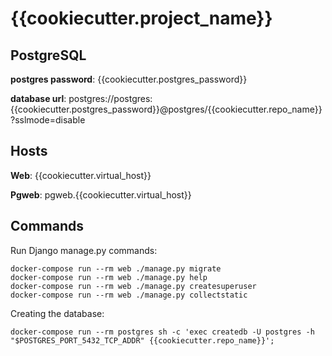 # {{cookiecutter.project_name}}

## PostgreSQL
**postgres password**: {{cookiecutter.postgres_password}}

**database url**: postgres://postgres:{{cookiecutter.postgres_password}}@postgres/{{cookiecutter.repo_name}}?sslmode=disable

## Hosts
**Web**: {{cookiecutter.virtual_host}}

**Pgweb**: pgweb.{{cookiecutter.virtual_host}}

## Commands
Run Django manage.py commands:

    docker-compose run --rm web ./manage.py migrate
    docker-compose run --rm web ./manage.py help
    docker-compose run --rm web ./manage.py createsuperuser
    docker-compose run --rm web ./manage.py collectstatic

Creating the database:

    docker-compose run --rm postgres sh -c 'exec createdb -U postgres -h "$POSTGRES_PORT_5432_TCP_ADDR" {{cookiecutter.repo_name}}';
